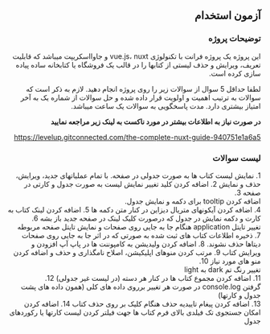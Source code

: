 ## <div dir='rtl'>آزمون استخدام</div>
### <div dir='rtl'>توضیحات پروژه</div>
<div dir='rtl'>این پروژه یک پروژه فرانت با تکنولوژی vue.js، nuxt و جاوااسکریپت میباشد که قابلیت تعریف، ویرایش و حذف لیستی از کتابها را در قالب یک فروشگاه یا کتابخانه ساده پیاده سازی کرده است.

لطفا حداقل 5 سوال از سوالات زیر را روی پروژه انجام دهید. لازم به ذکر است که سوالات به ترتیب اهمیت و اولویت قرار داده شده و حل سوالات از شماره یک به آخر امتیاز بیشتری دارد.
مدت پاسخگویی به سوالات یک ساعت میباشد.

**در صورت نیاز به اطلاعات بیشتر در مورد ناکست به لینک زیر مراجعه نمایید**

https://levelup.gitconnected.com/the-complete-nuxt-guide-940751e1a6a5
</div>

### <div dir='rtl'>لیست سوالات</div>
<div dir='rtl'>
1. نمایش لیست کتاب ها به صورت جدولی در صفحه. با تمام عملیاتهای جدید، ویرایش، حذف و نمایش
2. اضافه کردن کلید تغییر نمایش لیست به صورت جدول و کارتی در صفحه
3. <div dir='rtl'> اضافه کردن tooltip برای دکمه و نمایش جدول.</div>
4. اضافه کردن آیکونهای متریال دیزاین در کنار متن دکمه ها
5. اضافه کردن لینک کتاب به کارت و دکمه نمایش در جدول که درصورت کلیک لینک در صفحه جدید باز بشه
6. <div dir='rtl'> تغییر تایتل application هنگام جا به جایی روی صفحات و نمایش تایتل صفحه مربوطه</div>
7. ذخیره اطلاعات کتاب های ثبت شده به صورتی که در اثر جا به جایی روی صفحات دیتاها حذف نشوند.
8. اضافه کردن ولیدیشن به کامپوننت ها در پاپ آپ افزودن و ویرایش کتاب
9. مرتب کردن منوهای اپلیکیشن، اصلاح نامگذاری و حذف و اضافه کردن منو های مورد نیاز
10. <div dir='rtl'> تغییر رنگ تم dark به light</div>
11. اضافه کردن مجموع کتاب ها در کنار هر دسته (در لیست غیر جدولی)
12. <div dir='rtl'> گرفتن console.log در صورت هر تغییر برروی داده های کلی (همون داده های پشت جدول و کارتها)</div>
13. اضافه کردن پیغام تاییدیه حذف هنگام کلیک بر روی حذف کتاب
14. اضافه کردن امکان جستجوی تک فیلدی بالای فرم کتاب ها جهت فیلتر کردن لیست کارتها یا رکوردهای جدول
</div>
